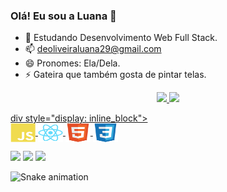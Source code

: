 ### Olá! Eu sou a Luana 👋


- 🌱 Estudando Desenvolvimento Web Full Stack.
- 📫 deoliveiraluana29@gmail.com
- 😄 Pronomes: Ela/Dela.
- ⚡ Gateira que também gosta de pintar telas.


<div align="center">
  <a href="https://github.com/deoliveiraluana">
  <img height="130em" src="https://github-readme-stats.vercel.app/api?username=deoliveiraluana&show_icons=true&theme=dracula&include_all_commits=true&count_private=true"/>
  <img height="180em" src="https://github-readme-stats.vercel.app/api/top-langs/?username=deoliveiraluana&layout=compact&langs_count=7&theme=dracula"/>
</div>
  
  div style="display: inline_block"><br>
  <img align="center" alt="Lu-Js" height="30" width="40" src="https://raw.githubusercontent.com/devicons/devicon/master/icons/javascript/javascript-plain.svg">
  <img align="center" alt="Lu-React" height="30" width="40" src="https://raw.githubusercontent.com/devicons/devicon/master/icons/react/react-original.svg">
  <img align="center" alt="Lu-HTML" height="30" width="40" src="https://raw.githubusercontent.com/devicons/devicon/master/icons/html5/html5-original.svg">
  <img align="center" alt="Lu-CSS" height="30" width="40" src="https://raw.githubusercontent.com/devicons/devicon/master/icons/css3/css3-original.svg">
</div>
  
<div> 
  <a href="https://instagram.com/luanab_dev" target="_blank"><img src="https://img.shields.io/badge/-Instagram-%23E4405F?style=for-the-badge&logo=instagram&logoColor=white" target="_blank"></a>
  <a href = "mailto:deoliveiraluana29@gmail.com"><img src="https://img.shields.io/badge/-Gmail-%23333?style=for-the-badge&logo=gmail&logoColor=white" target="_blank"></a>
  <a href="https://www.linkedin.com/in/luana-barbosa-de-oliveira-a2a478231" target="_blank"><img src="https://img.shields.io/badge/-LinkedIn-%230077B5?style=for-the-badge&logo=linkedin&logoColor=white" target="_blank"></a> 
  
  ![Snake animation](https://github.com/deoliveiraluana/deoliveiraluana/blob/output/github-contribution-grid-snake.svg)
 
 
</div>
  
